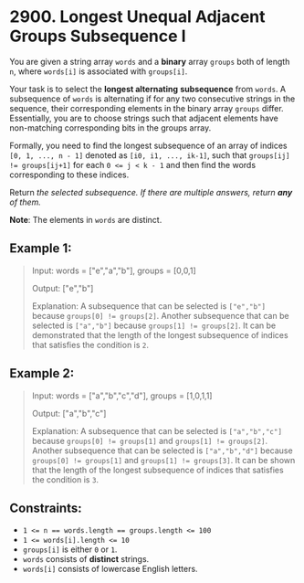 # 2900. Longest Unequal Adjacent Groups Subsequence I

You are given a string array `words` and a **binary** array `groups` both of length `n`, where `words[i]` is associated with `groups[i]`.

Your task is to select the **longest alternating** **subsequence** from `words`. A subsequence of `words` is alternating if for any two consecutive strings in the sequence, their corresponding elements in the binary array `groups` differ. Essentially, you are to choose strings such that adjacent elements have non-matching corresponding bits in the groups array.

Formally, you need to find the longest subsequence of an array of indices `[0, 1, ..., n - 1]` denoted as `[i0, i1, ..., ik-1]`, such that `groups[ij] != groups[ij+1]` for each `0 <= j < k - 1` and then find the words corresponding to these indices.

Return *the selected subsequence. If there are multiple answers, return **any** of them.*

**Note**: The elements in `words` are distinct.

 

## Example 1:

> Input: words = ["e","a","b"], groups = [0,0,1]
>
>Output: ["e","b"]
>
> Explanation: A subsequence that can be selected is `["e","b"]` because `groups[0] != groups[2]`. Another subsequence that can be selected is `["a","b"]` because `groups[1] != groups[2]`. It can be demonstrated that the length of the longest subsequence of indices that satisfies the condition is `2`.

## Example 2:

> Input: words = ["a","b","c","d"], groups = [1,0,1,1]
>
>Output: ["a","b","c"]
>
>Explanation: A subsequence that can be selected is `["a","b","c"]` because `groups[0] != groups[1]` and `groups[1] != groups[2]`. Another subsequence that can be selected is `["a","b","d"]` because `groups[0] != groups[1]` and `groups[1] != groups[3]`. It can be shown that the length of the longest subsequence of indices that satisfies the condition is `3`.

 

## Constraints:

- `1 <= n == words.length == groups.length <= 100`
- `1 <= words[i].length <= 10`
- `groups[i]` is either `0` or `1`.
- `words` consists of **distinct** strings.
- `words[i]` consists of lowercase English letters.